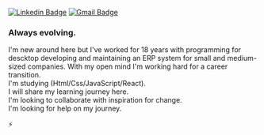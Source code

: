 [![Linkedin Badge](https://img.shields.io/badge/-LinkedIn-blue?style=flat&logo=Linkedin&logoColor=white&link=https://www.linkedin.com/in/rebeccamanzi/)](www.linkedin.com/in/fernanda-zaccaro-rigolin-9b2939213)
[![Gmail Badge](https://img.shields.io/badge/-Gmail-c14438?style=flat&logo=Gmail&logoColor=white&link=mailto:rebeccamanzi@gmail.com)](mailto:frzrigolin@gmail.com)

### Always evolving.

I'm new around here but I've worked for 18 years with programming for descktop developing and maintaining an ERP system for small and medium-sized companies.
With my open mind I'm working hard for a career transition.</br> 
I'm studying (Html/Css/JavaScript/React).</br> 
I will share my learning journey here.</br> 
I'm looking to collaborate with inspiration for change.</br> 
I'm looking for help on my journey.</br> 

⚡

